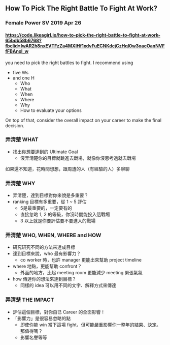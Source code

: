 ## How To Pick The Right Battle To Fight At Work?
### Female Power SV 2019 Apr 26
#### https://code.likeagirl.io/how-to-pick-the-right-battle-to-fight-at-work-65bdb58b6768?fbclid=IwAR2h8nxEVTFzZa4MXIHf1xdvFuECNKdcjCzHql0w3oacOanNVFfFBAnxl_w


you need to pick the right battles to fight. I recommend using
- five Ws
- and one H
  - Who
  - What
  - When
  - Where
  - Why
  - How to evaluate your options

On top of that, consider the overall impact on your career to make the final decision.

### 弄清楚 WHAT
- 找出你想要達到的 Ultimate Goal 
  - 沒弄清楚你的目標就跳進去戰場，就像你沒思考過就去戰場

如果還不知道，花時間想想，跟周遭的人（有經驗的人）多聊聊

### 弄清楚 WHY
- 弄清楚，達到目標對你來說是多重要？
- ranking 目標有多重要，從 1 ~ 5 評估
  - 5是最重要的，一定要有的
  - 直接忽略 1, 2 的等級，你沒時間能投入這戰場
  - 3 以上就是你要評估要不要進入的戰場

### 弄清楚 WHO, WHEN, WHERE and HOW
- 研究研究不同的方法來達成目標
- 達到目標來說，who 最有影響力？
  - co worker 時，也許 manager 更能出來幫助 project timeline
- where 地點，更能幫助 confront？
  - 外面的地方，比起 meeting room 更能減少 meeting 緊張氣氛
- how 傳達你的想法來達到目標？
  - 同樣的 idea 可以用不同的文字、解釋方式來傳達

### 弄清楚 THE IMPACT
- 評估這個目標，對你自已 Career 的全面影響！
- 「影響力」是很容易忽略的點
  - 即使你能 win 當下這場 fight，但可能嚴重影響你一整年的結果、決定。那值得嗎？
  - 影響名譽等等
